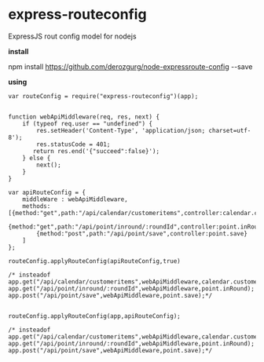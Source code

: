 # express-routeconfig

ExpressJS rout config model for nodejs

**install**

npm install https://github.com/derozgurg/node-expressroute-config --save

**using**

    var routeConfig = require("express-routeconfig")(app);


    function webApiMiddleware(req, res, next) {
        if (typeof req.user == "undefined") {
            res.setHeader('Content-Type', 'application/json; charset=utf-8');
            res.statusCode = 401;
           return res.end('{"succeed":false}');
        } else {
            next();
        }
    }

    var apiRouteConfig = {
        middleWare : webApiMiddleware,
        methods:[{method:"get",path:"/api/calendar/customeritems",controller:calendar.customerList},
            {method:"get",path:"/api/point/inround/:roundId",controller:point.inRound},
            {method:"post",path:"/api/point/save",controller:point.save}
        ]
    };

    routeConfig.applyRouteConfig(apiRouteConfig,true)

    /* insteadof
    app.get("/api/calendar/customeritems",webApiMiddleware,calendar.customerList);
    app.get("/api/point/inround/:roundId",webApiMiddleware,point.inRound);
    app.post("/api/point/save",webApiMiddleware,point.save);*/

    
    routeConfig.applyRouteConfig(app,apiRouteConfig);

    /* insteadof
    app.get("/api/calendar/customeritems",webApiMiddleware,calendar.customerList);
    app.get("/api/point/inround/:roundId",webApiMiddleware,point.inRound);
    app.post("/api/point/save",webApiMiddleware,point.save);*/
